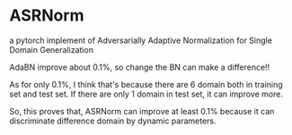 # ASRNorm
a pytorch implement of Adversarially Adaptive Normalization for Single Domain Generalization

AdaBN improve about 0.1%, so change the BN can make a difference!!

As for only 0.1%, I think that's because there are 6 domain both in training set and test set. If there are only 1 domain in test set, it can improve more.

So, this proves that, ASRNorm can improve at least 0.1% because it can discriminate difference domain by dynamic parameters.
